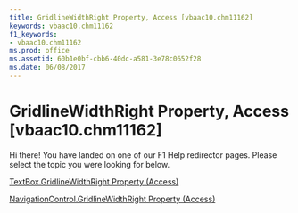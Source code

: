 ```yaml
---
title: GridlineWidthRight Property, Access [vbaac10.chm11162]
keywords: vbaac10.chm11162
f1_keywords:
- vbaac10.chm11162
ms.prod: office
ms.assetid: 60b1e0bf-cbb6-40dc-a581-3e78c0652f28
ms.date: 06/08/2017
---
```



# GridlineWidthRight Property, Access [vbaac10.chm11162]

Hi there! You have landed on one of our F1 Help redirector pages. Please select the topic you were looking for below.

[TextBox.GridlineWidthRight Property (Access)](http://msdn.microsoft.com/library/6abe0945-a6b9-72b2-e63c-1109fc7455a8%28Office.15%29.aspx)

[NavigationControl.GridlineWidthRight Property (Access)](http://msdn.microsoft.com/library/1649cfc6-d968-8e51-de44-1ece83c7a5ca%28Office.15%29.aspx)


